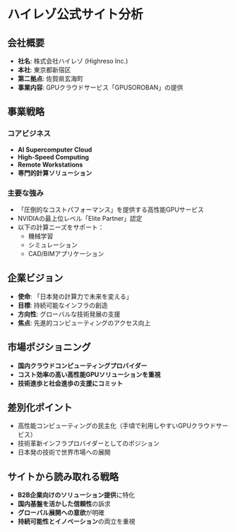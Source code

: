 # ハイレゾ公式サイト分析

## 会社概要
- **社名**: 株式会社ハイレゾ (Highreso Inc.)
- **本社**: 東京都新宿区
- **第二拠点**: 佐賀県玄海町
- **事業内容**: GPUクラウドサービス「GPUSOROBAN」の提供

## 事業戦略

### コアビジネス
- **AI Supercomputer Cloud**
- **High-Speed Computing**  
- **Remote Workstations**
- **専門的計算ソリューション**

### 主要な強み
- 「圧倒的なコストパフォーマンス」を提供する高性能GPUサービス
- NVIDIAの最上位レベル「Elite Partner」認定
- 以下の計算ニーズをサポート：
  - 機械学習
  - シミュレーション
  - CAD/BIMアプリケーション

## 企業ビジョン
- **使命**: 「日本発の計算力で未来を変える」
- **目標**: 持続可能なインフラの創造
- **方向性**: グローバルな技術発展の支援
- **焦点**: 先進的コンピューティングのアクセス向上

## 市場ポジショニング
- **国内クラウドコンピューティングプロバイダー**
- **コスト効率の高い高性能GPUソリューションを重視**
- **技術進歩と社会進歩の支援にコミット**

## 差別化ポイント
- 高性能コンピューティングの民主化（手頃で利用しやすいGPUクラウドサービス）
- 技術革新インフラプロバイダーとしてのポジション
- 日本発の技術で世界市場への展開

## サイトから読み取れる戦略
- **B2B企業向けのソリューション提供**に特化
- **国内基盤を活かした信頼性**の訴求
- **グローバル展開への意欲**が明確
- **持続可能性とイノベーション**の両立を重視